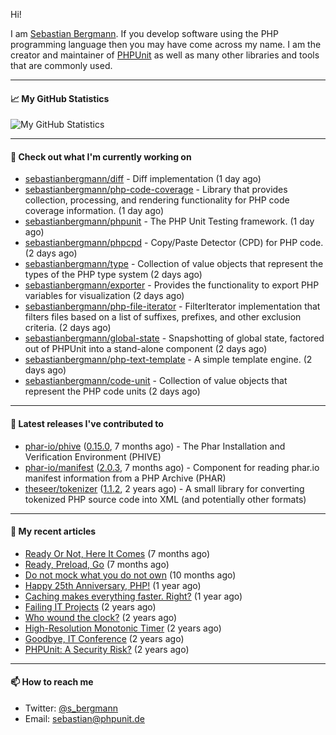 Hi!

I am [Sebastian Bergmann](https://sebastian-bergmann.de/). If you develop software using the PHP programming language then you may have come across my name. I am the creator and maintainer of [PHPUnit](https://phpunit.de/) as well as many other libraries and tools that are commonly used.

---

#### 📈 My GitHub Statistics

![My GitHub Statistics](https://github-readme-stats.vercel.app/api?username=sebastianbergmann&show_icons=true&count_private=true&hide_title=true)

---

#### 👷 Check out what I'm currently working on

- [sebastianbergmann/diff](https://github.com/sebastianbergmann/diff) - Diff implementation (1 day ago)
- [sebastianbergmann/php-code-coverage](https://github.com/sebastianbergmann/php-code-coverage) - Library that provides collection, processing, and rendering functionality for PHP code coverage information. (1 day ago)
- [sebastianbergmann/phpunit](https://github.com/sebastianbergmann/phpunit) - The PHP Unit Testing framework. (1 day ago)
- [sebastianbergmann/phpcpd](https://github.com/sebastianbergmann/phpcpd) - Copy/Paste Detector (CPD) for PHP code. (2 days ago)
- [sebastianbergmann/type](https://github.com/sebastianbergmann/type) - Collection of value objects that represent the types of the PHP type system (2 days ago)
- [sebastianbergmann/exporter](https://github.com/sebastianbergmann/exporter) - Provides the functionality to export PHP variables for visualization (2 days ago)
- [sebastianbergmann/php-file-iterator](https://github.com/sebastianbergmann/php-file-iterator) - FilterIterator implementation that filters files based on a list of suffixes, prefixes, and other exclusion criteria. (2 days ago)
- [sebastianbergmann/global-state](https://github.com/sebastianbergmann/global-state) - Snapshotting of global state, factored out of PHPUnit into a stand-alone component (2 days ago)
- [sebastianbergmann/php-text-template](https://github.com/sebastianbergmann/php-text-template) - A simple template engine. (2 days ago)
- [sebastianbergmann/code-unit](https://github.com/sebastianbergmann/code-unit) - Collection of value objects that represent the PHP code units (2 days ago)

---

#### 🔭 Latest releases I've contributed to

- [phar-io/phive](https://github.com/phar-io/phive) ([0.15.0](https://github.com/phar-io/phive/releases/tag/0.15.0), 7 months ago) - The Phar Installation and Verification Environment (PHIVE)
- [phar-io/manifest](https://github.com/phar-io/manifest) ([2.0.3](https://github.com/phar-io/manifest/releases/tag/2.0.3), 7 months ago) - Component for reading phar.io manifest information from a PHP Archive (PHAR)
- [theseer/tokenizer](https://github.com/theseer/tokenizer) ([1.1.2](https://github.com/theseer/tokenizer/releases/tag/1.1.2), 2 years ago) - A small library for converting tokenized PHP source code into XML (and potentially other formats)

---

#### 📜 My recent articles

- [Ready Or Not, Here It Comes](https://thephp.cc/articles/ready-or-not-here-it-comes) (7 months ago)
- [Ready, Preload, Go](https://thephp.cc/articles/ready-preload-go) (7 months ago)
- [Do not mock what you do not own](https://thephp.cc/articles/do-not-mock-what-you-do-not-own) (10 months ago)
- [Happy 25th Anniversary, PHP!](https://thephp.cc/articles/happy-25th-anniversary-php) (1 year ago)
- [Caching makes everything faster. Right?](https://thephp.cc/articles/caching-makes-everything-faster-right) (1 year ago)
- [Failing IT Projects](https://thephp.cc/articles/failing-it-projects) (2 years ago)
- [Who wound the clock?](https://thephp.cc/articles/who-wound-the-clock) (2 years ago)
- [High-Resolution Monotonic Timer](https://thephp.cc/articles/high-resolution-monotonic-timer) (2 years ago)
- [Goodbye, IT Conference](https://thephp.cc/articles/goodbye-it-conference) (2 years ago)
- [PHPUnit: A Security Risk?](https://thephp.cc/articles/phpunit-a-security-risk) (2 years ago)

---

#### 📫 How to reach me

- Twitter: [@s_bergmann](https://twitter.com/s_bergmann)
- Email: [sebastian@phpunit.de](mailto://sebastian@phpunit.de)
